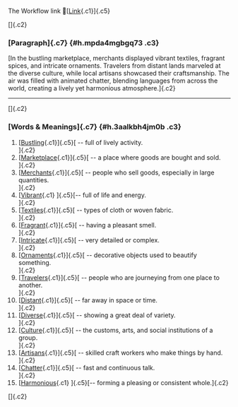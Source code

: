 The Workflow link
👏[[Link](https://www.google.com/url?q=http://www.google.com&sa=D&source=editors&ust=1757201968364118&usg=AOvVaw1yWoyhSzznvj7DrwWI37NZ){.c1}]{.c5}

[]{.c2}

### [Paragraph]{.c7} {#h.mpda4mgbgq73 .c3}

[In the bustling marketplace, merchants displayed vibrant textiles,
fragrant spices, and intricate ornaments. Travelers from distant lands
marveled at the diverse culture, while local artisans showcased their
craftsmanship. The air was filled with animated chatter, blending
languages from across the world, creating a lively yet harmonious
atmosphere.]{.c2}

------------------------------------------------------------------------

[]{.c2}

### [Words & Meanings]{.c7} {#h.3aalkbh4jm0b .c3}

1.  [[Bustling](https://www.google.com/url?q=http://www.google.com&sa=D&source=editors&ust=1757201968364778&usg=AOvVaw2XQBo3ZBBcgHaC4S7sxE-Y){.c1}]{.c5}[ --
    full of lively activity.\
    ]{.c2}
2.  [[Marketplace](https://www.google.com/url?q=http://www.google.com&sa=D&source=editors&ust=1757201968364919&usg=AOvVaw3SWzFsYr8LDJhDTV0IbbSw){.c1}]{.c5}[ --
    a place where goods are bought and sold.\
    ]{.c2}
3.  [[Merchants](https://www.google.com/url?q=http://www.google.com&sa=D&source=editors&ust=1757201968365043&usg=AOvVaw3Toz-HuZUy_NTFvqCOsNOF){.c1}]{.c5}[ --
    people who sell goods, especially in large quantities.\
    ]{.c2}
4.  [[Vibrant](https://www.google.com/url?q=http://www.google.com&sa=D&source=editors&ust=1757201968365164&usg=AOvVaw1ll1vl4Yk3XlHwXEigIzAv){.c1}
    ]{.c5}[-- full of life and energy.\
    ]{.c2}
5.  [[Textiles](https://www.google.com/url?q=http://www.google.com&sa=D&source=editors&ust=1757201968365255&usg=AOvVaw1JwYLoexiLkdMmvXpbJgeD){.c1}]{.c5}[ --
    types of cloth or woven fabric.\
    ]{.c2}
6.  [[Fragrant](https://www.google.com/url?q=http://www.google.com&sa=D&source=editors&ust=1757201968365354&usg=AOvVaw1SnQmIGiaTGYzeytfAUnGw){.c1}]{.c5}[ --
    having a pleasant smell.\
    ]{.c2}
7.  [[Intricate](https://www.google.com/url?q=http://www.google.com&sa=D&source=editors&ust=1757201968365447&usg=AOvVaw1_fn-ViMEWW9HXS06FB_IS){.c1}]{.c5}[ --
    very detailed or complex.\
    ]{.c2}
8.  [[Ornaments](https://www.google.com/url?q=http://www.google.com&sa=D&source=editors&ust=1757201968365544&usg=AOvVaw0_VV3cOwcXl-cnnUaveJdu){.c1}]{.c5}[ --
    decorative objects used to beautify something.\
    ]{.c2}
9.  [[Travelers](https://www.google.com/url?q=http://www.google.com&sa=D&source=editors&ust=1757201968365663&usg=AOvVaw2N5lEKHYTxwIkdlQfaJqPW){.c1}]{.c5}[ --
    people who are journeying from one place to another.\
    ]{.c2}
10. [[Distant](https://www.google.com/url?q=http://www.google.com&sa=D&source=editors&ust=1757201968365779&usg=AOvVaw04bO6owv63eWBAx2Pq6Aha){.c1}]{.c5}[ --
    far away in space or time.\
    ]{.c2}
11. [[Diverse](https://www.google.com/url?q=http://www.google.com&sa=D&source=editors&ust=1757201968365872&usg=AOvVaw3KJujNNlcTmWqOR--76sEn){.c1}]{.c5}[ --
    showing a great deal of variety.\
    ]{.c2}
12. [[Culture](https://www.google.com/url?q=http://www.google.com&sa=D&source=editors&ust=1757201968365972&usg=AOvVaw1suZZGHUHo7XrMK--CLe4f){.c1}]{.c5}[ --
    the customs, arts, and social institutions of a group.\
    ]{.c2}
13. [[Artisans](https://www.google.com/url?q=http://www.google.com&sa=D&source=editors&ust=1757201968366090&usg=AOvVaw2NDCZQdW9jVwivDCRbHMko){.c1}]{.c5}[ --
    skilled craft workers who make things by hand.\
    ]{.c2}
14. [[Chatter](https://www.google.com/url?q=http://www.google.com&sa=D&source=editors&ust=1757201968366201&usg=AOvVaw2aK-4aTt7EEZBcCSD-NQUq){.c1}]{.c5}[ --
    fast and continuous talk.\
    ]{.c2}
15. [[Harmonious](https://www.google.com/url?q=http://www.google.com&sa=D&source=editors&ust=1757201968366297&usg=AOvVaw2eODXBnd2LnL5tVeASIpKS){.c1}
    ]{.c5}[-- forming a pleasing or consistent whole.]{.c2}

[]{.c2}
